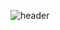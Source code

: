 ![header](https://capsule-render.vercel.app/api?type=transparent&color=gradient&height=300&section=header&text=Welcome&to&my&Github)
